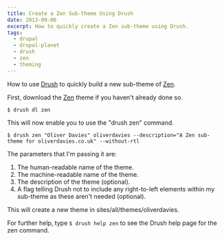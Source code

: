 ```yaml
---
title: Create a Zen Sub-theme Using Drush
date: 2013-09-06
excerpt: How to quickly create a Zen sub-theme using Drush.
tags:
  - drupal
  - drupal-planet
  - drush
  - zen
  - theming
---
```


How to use [Drush](https://drupal.org/project/drush) to quickly build a new
sub-theme of [Zen](https://drupal.org/project/zen).

First, download the [Zen](https://drupal.org/project/zen 'The Zen theme') theme
if you haven't already done so.

```language-bash
$ drush dl zen
```

This will now enable you to use the "drush zen" command.

```language-bash
$ drush zen "Oliver Davies" oliverdavies --description="A Zen sub-theme for oliverdavies.co.uk" --without-rtl
```

The parameters that I'm passing it are:

1. The human-readable name of the theme.
2. The machine-readable name of the theme.
3. The description of the theme (optional).
4. A flag telling Drush not to include any right-to-left elements within my
   sub-theme as these aren't needed (optional).

This will create a new theme in sites/all/themes/oliverdavies.

For further help, type `$ drush help zen` to see the Drush help page for the zen
command.
